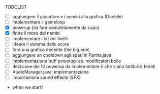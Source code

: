 TODOLIST  
- [ ] aggiungere il giocatore e i nemici alla grafica (Daniele)
- [ ] implementare il gameloop 
- [x] powerup (da fare completamente da capo)
- [x] finire il move dei nemici 
- [ ] implementare i txt dei livelli
- [ ] ideare il sistema dello score 
- [ ] fare una grafica decente (the big one)
- [ ] aggiungere un cooldown agli spari in Partita.java
- [ ] implementazione buff powerup: es. modificatori bolle
- [ ] decisione dei 12 powerup da implementare E che siano fattibili e fedeli
- [ ] AudioManager.java: implementazione
- [ ] importazione sound effects (SFX)
- when we start?